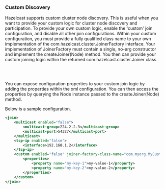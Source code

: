 
### Custom Discovery

Hazelcast supports custom cluster node discovery. This is useful when you want to provide your custom logic for cluster node discovery and participation.  To provide your own
custom logic, enable the 'custom' join configuration, and disable all other join configurations. Within your custom configuration, you must provide a fully qualified class name to your
own implementation of the com.hazelcast.cluster.JoinerFactory interface.  Your implementation of JoinerFactory must contain a single, no-arg constructor and implement the createJoiner(Node) method.
You then can provide your custom joining logic within the returned com.hazelcast.cluster.Joiner class.

<br><br>

You can expose configuration properties to your custom join logic by adding the properties within the xml configuration.  You can then access the properties by querying the Node instance passed to
the createJoiner(Node) method.

Below is a sample configuration. 

```xml
<join>
    <multicast enabled="false">
        <multicast-group>224.2.2.3</multicast-group>
        <multicast-port>54327</multicast-port>
    </multicast>
    <tcp-ip enabled="false">
        <interface>192.168.1.2</interface>
    </tcp-ip>
    <custom enabled="false" joiner-factory-class-name="com.myorg.MyCustomJoinerFactory">
        <properties>
            <property name="my-key-1">my-value-1</property>
            <property name="my-key-2">my-value-2</property>
        </properties>
    </custom>
</join>
```